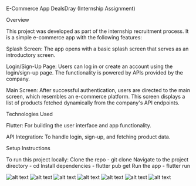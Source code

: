 E-Commerce App DealsDray (Internship Assignment)

Overview

This project was developed as part of the internship recruitment process. It is a simple e-commerce app with the following features:

Splash Screen: The app opens with a basic splash screen that serves as an introductory screen.

Login/Sign-Up Page: Users can log in or create an account using the login/sign-up page. The functionality is powered by APIs provided by the company.

Main Screen: After successful authentication, users are directed to the main screen, which resembles an e-commerce platform. This screen displays a list of products fetched dynamically from the company's API endpoints.

Technologies Used

Flutter: For building the user interface and app functionality.

API Integration: To handle login, sign-up, and fetching product data.

Setup Instructions

To run this project locally:
Clone the repo - git clone <repository-url>
Navigate to the project directory - cd <project-folder>
Install dependencies - flutter pub get
Run the app - flutter run

![alt text](<Simulator Screenshot - iPhone 16 - 2025-01-26 at 23.53.11.png>)
![alt text](<Simulator Screenshot - iPhone 16 - 2025-01-26 at 23.52.56.png>) 
![alt text](<Simulator Screenshot - iPhone 16 - 2025-01-26 at 23.52.54.png>) 
![alt text](<Simulator Screenshot - iPhone 16 - 2025-01-26 at 23.52.50.png>) 
![alt text](<Simulator Screenshot - iPhone 16 - 2025-01-26 at 23.52.42.png>) 
![alt text](<Simulator Screenshot - iPhone 16 - 2025-01-26 at 23.52.37.png>)
![alt text](<Simulator Screenshot - iPhone 16 - 2025-01-26 at 23.52.34.png>)